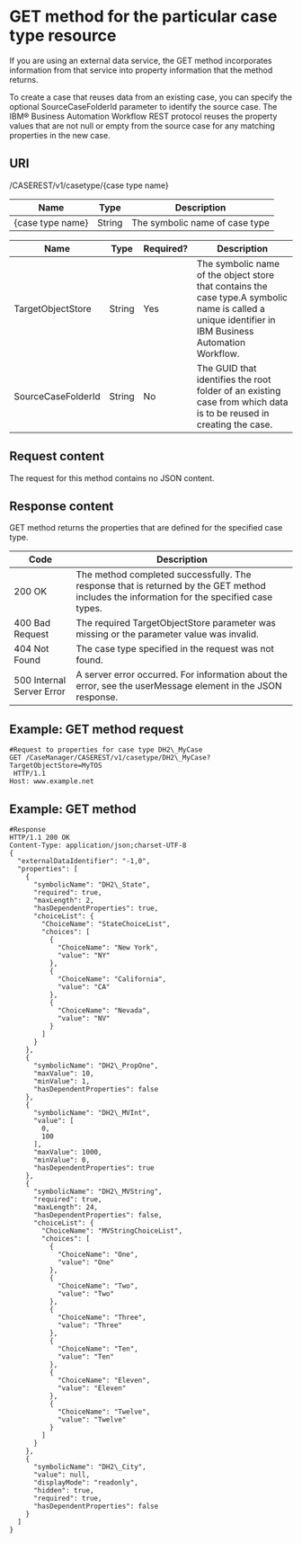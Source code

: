 # GET method for the particular case type resource

If you are using an external data service,
the GET method incorporates information from that
service into property information that the method returns.

To create a case that reuses data from an existing case,
you can specify the optional SourceCaseFolderId parameter
to identify the source case. The IBM® Business Automation
Workflow REST protocol reuses
the property values that are not null or empty from the source case
for any matching properties in the new case.

## URI

/CASEREST/v1/casetype/{case
type name}

| Name             | Type   | Description                    |
|------------------|--------|--------------------------------|
| {case type name} | String | The symbolic name of case type |

| Name               | Type   | Required?   | Description                                                                                                                                          |
|--------------------|--------|-------------|------------------------------------------------------------------------------------------------------------------------------------------------------|
| TargetObjectStore  | String | Yes         | The symbolic name of the object store that contains the case type.A symbolic name is called a unique identifier in IBM Business Automation Workflow. |
| SourceCaseFolderId | String | No          | The GUID that identifies the root folder of an existing case from which data is to be reused in creating the case.                                   |

## Request content

The request for this method
contains no JSON content.

## Response content

GET method
returns the properties that are defined for the specified case type.

| Code                      | Description                                                                                                                               |
|---------------------------|-------------------------------------------------------------------------------------------------------------------------------------------|
| 200 OK                    | The method completed successfully. The response that is returned by the GET method includes the information for the specified case types. |
| 400 Bad Request           | The required TargetObjectStore parameter was missing or the parameter value was invalid.                                                  |
| 404 Not Found             | The case type specified in the request was not found.                                                                                     |
| 500 Internal Server Error | A server error occurred. For information about the error, see the userMessage element in the JSON response.                               |

## Example: GET method request

```
#Request to properties for case type DH2\_MyCase
GET /CaseManager/CASEREST/v1/casetype/DH2\_MyCase?TargetObjectStore=MyTOS
 HTTP/1.1
Host: www.example.net
```

## Example: GET method

```
#Response
HTTP/1.1 200 OK
Content-Type: application/json;charset-UTF-8
{
  "externalDataIdentifier": "-1,0", 
  "properties": [
    {
      "symbolicName": "DH2\_State", 
      "required": true, 
      "maxLength": 2, 
      "hasDependentProperties": true, 
      "choiceList": {
        "ChoiceName": "StateChoiceList", 
        "choices": [
          {
            "ChoiceName": "New York",
            "value": "NY"
          }, 
          {
            "ChoiceName": "California", 
            "value": "CA"
          }, 
          {
            "ChoiceName": "Nevada", 
            "value": "NV"
          }
        ]
      }
    }, 
    {
      "symbolicName": "DH2\_PropOne", 
      "maxValue": 10, 
      "minValue": 1, 
      "hasDependentProperties": false
    }, 
    {
      "symbolicName": "DH2\_MVInt", 
      "value": [
        0, 
        100
      ], 
      "maxValue": 1000, 
      "minValue": 0, 
      "hasDependentProperties": true
    }, 
    {
      "symbolicName": "DH2\_MVString", 
      "required": true, 
      "maxLength": 24, 
      "hasDependentProperties": false, 
      "choiceList": {
        "ChoiceName": "MVStringChoiceList", 
        "choices": [
          {
            "ChoiceName": "One", 
            "value": "One"
          }, 
          {
            "ChoiceName": "Two", 
            "value": "Two"
          }, 
          {
            "ChoiceName": "Three", 
            "value": "Three"
          }, 
          {
            "ChoiceName": "Ten", 
            "value": "Ten"
          }, 
          {
            "ChoiceName": "Eleven", 
            "value": "Eleven"
          }, 
          {
            "ChoiceName": "Twelve", 
            "value": "Twelve"
          }
        ]
      }
    }, 
    {
      "symbolicName": "DH2\_City", 
      "value": null, 
      "displayMode": "readonly", 
      "hidden": true, 
      "required": true, 
      "hasDependentProperties": false
    }
  ]
}
```